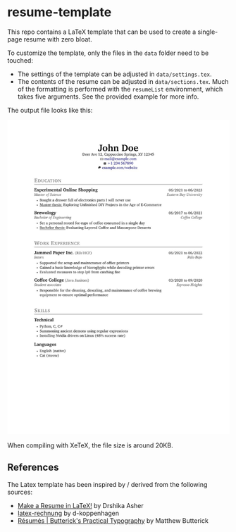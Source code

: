 # resume-template

This repo contains a LaTeX template that can be used to create a single-page resume with zero bloat.

To customize the template, only the files in the `data` folder need to be touched:

- The settings of the template can be adjusted in `data/settings.tex`. 
- The contents of the resume can be adjusted in `data/sections.tex`. Much of the formatting is performed with the `resumeList` environment, which takes five arguments. See the provided example for more info.

The output file looks like this:

![Example resume](example.jpg)

When compiling with XeTeX, the file size is around 20KB.


## References

The Latex template has been inspired by / derived from the following sources:

- [Make a Resume in LaTeX!](https://www.drshika.com/2022/04/15/LaTeX-Resumes) by Drshika Asher
- [latex-rechnung](https://github.com/d-koppenhagen/latex-rechnung) by d-koppenhagen
- [Résumés | Butterick's Practical Typography](https://practicaltypography.com/resumes.html) by Matthew Butterick
